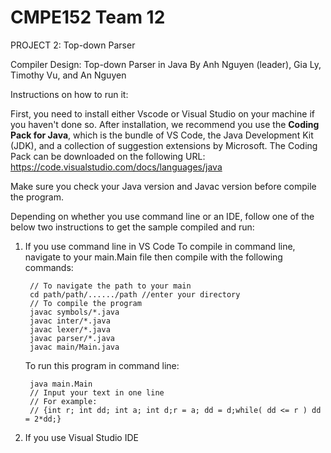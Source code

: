 # CMPE152 Team 12

PROJECT 2: Top-down Parser

Compiler Design: Top-down Parser in Java
By Anh Nguyen (leader), Gia Ly, Timothy Vu, and An Nguyen

Instructions on how to run it:

First, you need to install either Vscode or Visual Studio on your machine if you haven't done so. After installation, we recommend you use the **Coding Pack for Java**, which is the bundle of VS Code, the Java Development Kit (JDK), and a collection of suggestion extensions by Microsoft. The Coding Pack can be downloaded on the following URL: https://code.visualstudio.com/docs/languages/java

Make sure you check your Java version and Javac version before compile the program.

Depending on whether you use command line or an IDE, follow one of the below two instructions to get the sample compiled and run:

1.  If you use command line in VS Code
    To compile in command line, navigate to your main.Main file then compile with the following commands:

         // To navigate the path to your main
         cd path/path/....../path //enter your directory
         // To compile the program
         javac symbols/*.java
         javac inter/*.java
         javac lexer/*.java
         javac parser/*.java
         javac main/Main.java

    To run this program in command line:

         java main.Main
         // Input your text in one line
         // For example:
         // {int r; int dd; int a; int d;r = a; dd = d;while( dd <= r ) dd = 2*dd;}

2.  If you use Visual Studio IDE
